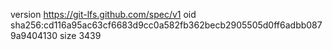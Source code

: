 version https://git-lfs.github.com/spec/v1
oid sha256:cd116a95ac63cf6683d9cc0a582fb362becb2905505d0ff6adbb0879a9404130
size 3439
